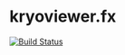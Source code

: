 # kryoviewer.fx

[![Build Status](https://travis-ci.org/nikom1337/kryoviewer.fx.svg?branch=master)](https://travis-ci.org/nikom1337/kryoviewer.fx)
